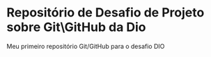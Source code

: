 # Repositório de Desafio de Projeto sobre Git\GitHub da Dio
Meu primeiro repositório Git/GitHub para o desafio DIO
